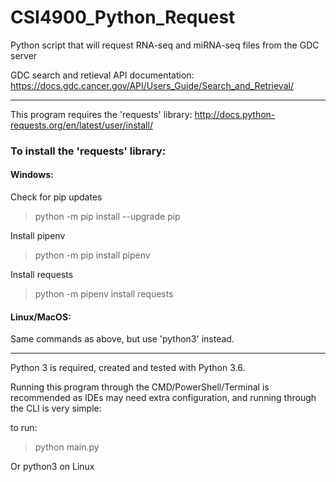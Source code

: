# CSI4900_Python_Request
Python script that will request RNA-seq and miRNA-seq files from the GDC server

GDC search and retieval API documentation: https://docs.gdc.cancer.gov/API/Users_Guide/Search_and_Retrieval/

___

This program requires the 'requests' library: http://docs.python-requests.org/en/latest/user/install/

### To install the 'requests' library:


#### Windows: 


Check for pip updates

> python -m  pip install --upgrade pip


Install pipenv

> python -m pip install pipenv


Install requests

> python -m pipenv install requests


#### Linux/MacOS:

Same commands as above, but use 'python3' instead.

___

Python 3 is required, created and tested with Python 3.6.

Running this program through the CMD/PowerShell/Terminal is recommended as IDEs may need extra configuration,
and running through the CLI is very simple:

to run:

> python main.py

Or python3 on Linux
